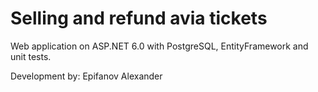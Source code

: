 # Selling and refund avia tickets
Web application on ASP.NET 6.0 with PostgreSQL, EntityFramework and unit tests. 

Development by: Epifanov Alexander
